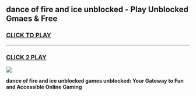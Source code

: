 
## dance of fire and ice unblocked - Play Unblocked Gmaes & Free
<h3>
<a href="https://news.freeplayer.one?title=dance_of_fire_and_ice_unblocked&ref=23F">CLICK TO PLAY</a></h3>
<hr>

<h3>
<a href="https://news.freeplayer.one?title=dance_of_fire_and_ice_unblocked&ref=23F">CLICK 2 PLAY</a>
  
</h3>

<a href="https://news.freeplayer.one?title=dance_of_fire_and_ice_unblocked&ref=23F/"><img src="https://clearcache.store/games.png"></a>


**dance of fire and ice unblocked games unblocked: Your Gateway to Fun and Accessible Online Gaming**
